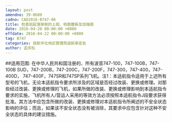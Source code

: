 ```yaml
---
layout: post
amendno: 39-8680
cadno: CAD2016-B747-06
title: 检查前起落架舱的上部、侧面腹板及加强筋
date: 2016-04-20 00:00:00 +0800
effdate: 2016-04-22 00:00:00 +0800
tag: B747
categories: 民航华北地区管理局适航审定处
author: 孟庆松
---
```


##适用范围:
在中华人民共和国注册的、所有波音747-100，747-100B，747-100B SUD，747-200B，747-200C，747-200F，747-300，747-400，747-400D， 747-400F，747SR和747SP系列飞机。注1：本适航指令适用于上述所有型号的飞机，无论本适航指令要求所涉及的区域是否经过改装、更换或修理。对那些经过改装、更换或修理的飞机，如果所做的改装、更换或修理影响到本适航指令要求的实施，飞机所有人/营运人采用的等效方法必须按照本适航指令J段要求获得批准。其方法中应包含所做的改装、更换或修理对本适航指令所阐述的不安全状态影响的评估；而且，如果该不安全状态没有被消除，其要求中应包含针对这种不安全状态的具体的建议措施。

